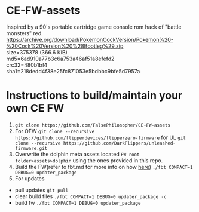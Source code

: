 # CE-FW-assets
Inspired by a 90's portable cartridge game console rom hack of "battle monsters" red.<br>
https://archive.org/download/PokemonCockVersion/Pokemon%20-%20Cock%20Version%20%28Bootleg%29.zip <br>
size=375378 (366.6 KiB)<br>
md5=6ad910a77b3c6a753a46af51a8efefd2<br>
crc32=480b1bf4<br>
sha1=218dedd4f38e25fc871053e5bdbbc9bfe5d7957a

# Instructions to build/maintain your own CE FW
1. `git clone https://github.com/FalsePhilosopher/CE-FW-assets`<br>
2. For OFW `git clone --recursive https://github.com/flipperdevices/flipperzero-firmware` for UL `git clone --recursive https://github.com/DarkFlippers/unleashed-firmware.git`<br>
3. Overwrite the dolphin meta assets located `FW root folder>assets>dolphin` using the ones provided in this repo.<br>
4. Build the FW(refer to fbt.md  for more info on how [here](https://github.com/flipperdevices/flipperzero-firmware/blob/dev/documentation/fbt.md)) `./fbt COMPACT=1 DEBUG=0 updater_package`
5. For updates<br>
- pull updates `git pull`<br>
- clear build files `./fbt COMPACT=1 DEBUG=0 updater_package -c`<br>
- build fw `./fbt COMPACT=1 DEBUG=0 updater_package`
